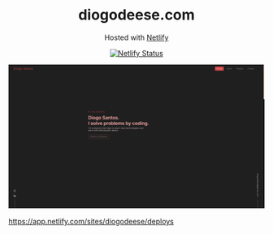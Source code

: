 <h1 align="center">
  diogodeese.com
</h1>
<p align="center">
  Hosted with <a href="https://www.netlify.com/" target="_blank">Netlify</a>
</p>
<p align="center">
  <a href="https://app.netlify.com/sites/diogodeese/deploys" target="_blank">
    <img src="https://api.netlify.com/api/v1/badges/e3c743cb-0578-4eb5-b15f-77ccce64002b/deploy-status" alt="Netlify Status" />
  </a>
</p>

![Demo](https://github.com/diogodeese/Portfolio/blob/master/src/assets/Demo.png)

https://app.netlify.com/sites/diogodeese/deploys
